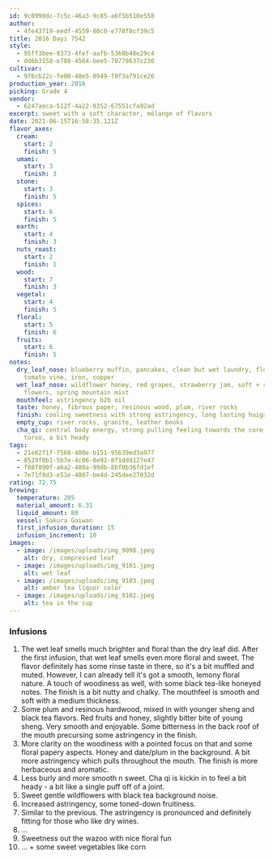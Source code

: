 ```yaml
---
id: 9c0990dc-7c5c-46a3-9c85-a6f5b510e558
author:
  - 4fe43719-eedf-4559-80c0-e778f8cf39c5
title: 2016 Dayi 7542
style:
  - 95ff3bee-9373-4fef-aafb-5368b48e29c4
  - dd6b3158-e788-4564-bee5-78778637c230
cultivar:
  - 976cb22c-fe00-40e5-8949-f0f3a791ce26
production_year: 2016
picking: Grade 4
vendor:
  - 6247aeca-512f-4a22-8352-67551cfa92ad
excerpt: sweet with a soft character, mélange of flavors
date: 2021-06-15T16:58:35.121Z
flavor_axes:
  cream:
    start: 2
    finish: 5
  umami:
    start: 3
    finish: 3
  stone:
    start: 3
    finish: 5
  spices:
    start: 6
    finish: 5
  earth:
    start: 4
    finish: 3
  nuts_roast:
    start: 2
    finish: 1
  wood:
    start: 7
    finish: 3
  vegetal:
    start: 4
    finish: 5
  floral:
    start: 5
    finish: 6
  fruits:
    start: 6
    finish: 5
notes:
  dry_leaf_nose: blueberry muffin, pancakes, clean but wet laundry, floral honey,
    tomato vine, iron, copper
  wet_leaf_nose: wildflower honey, red grapes, strawberry jam, soft + sweet
    flowers, spring mountain mist
  mouthfeel: astringency b2b oil
  taste: honey, fibrous paper, resinous wood, plum, river rocks
  finish: cooling sweetness with strong astringency, long lasting huigan
  empty_cup: river rocks, granite, leather books
  cha_qi: central body energy, strong pulling feeling towards the core of the
    torso, a bit heady
tags:
  - 21e82f1f-7568-400e-b151-95639ed3a977
  - 8529f0b1-5b7e-4c06-8e92-8f1ddd127e47
  - f08f890f-a6a2-480a-99db-8bf0b36fd1ef
  - 7e71f8d3-e51e-4807-be4d-245dee27032d
rating: 72.75
brewing:
  temperature: 205
  material_amount: 6.31
  liquid_amount: 80
  vessel: Sakura Gaiwan
  first_infusion_duration: 15
  infusion_increment: 10
images:
  - image: /images/uploads/img_9098.jpeg
    alt: dry, compressed leaf
  - image: /images/uploads/img_9101.jpeg
    alt: wet leaf
  - image: /images/uploads/img_9103.jpeg
    alt: amber tea liquor color
  - image: /images/uploads/img_9102.jpeg
    alt: tea in the cup
---
```

### Infusions

1. The wet leaf smells much brighter and floral than the dry leaf did. After the first infusion, that wet leaf smells even more floral and sweet. The flavor definitely has some rinse taste in there, so it's a bit muffled and muted. However, I can already tell it's got a smooth, lemony floral nature. A touch of woodiness as well, with some black tea-like honeyed notes. The finish is a bit nutty and chalky. The mouthfeel is smooth and soft with a medium thickness.
2. Some plum and resinous hardwood, mixed in with younger sheng and black tea flavors. Red fruits and honey, slightly bitter bite of young sheng. Very smooth and enjoyable. Some bitterness in the back roof of the mouth precursing some astringency in the finish.
3. More clarity on the woodiness with a pointed focus on that and some floral papery aspects. Honey and date/plum in the background. A bit more astringency which pulls throughout the mouth. The finish is more herbaceous and aromatic. 
4. Less burly and more smooth n sweet. Cha qi is kickin in to feel a bit heady - a bit like a single puff off of a joint.
5. Sweet gentle wildflowers with black tea background noise.
6. Increased astringency, some toned-down fruitiness.
7. Similar to the previous. The astringency is pronounced and definitely fitting for those who like dry wines.
8. ...
9. Sweetness out the wazoo with nice floral fun
10. ... + some sweet vegetables like corn